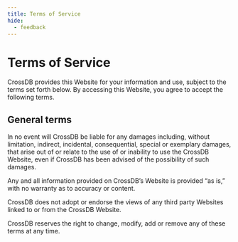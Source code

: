 ```yaml
---
title: Terms of Service
hide:
  - feedback
---
```


# Terms of Service
CrossDB provides this Website for your information and use, subject to the terms set forth below. By accessing this Website, you agree to accept the following terms.


## General terms

In no event will CrossDB be liable for any damages including, without limitation, indirect, incidental, consequential, special or exemplary damages, that arise out of or relate to the use of or inability to use the CrossDB Website, even if CrossDB has been advised of the possibility of such damages.

Any and all information provided on CrossDB’s Website is provided “as is,” with no warranty as to accuracy or content.

CrossDB does not adopt or endorse the views of any third party Websites linked to or from the CrossDB Website.

CrossDB reserves the right to change, modify, add or remove any of these terms at any time.
